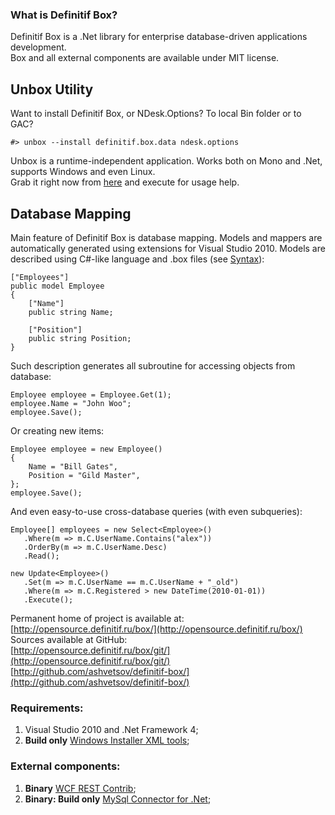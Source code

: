 ### What is Definitif Box?
Definitif Box is a .Net library for enterprise database-driven applications development.    
Box and all external components are available under MIT license.

## Unbox Utility
Want to install Definitif Box, or NDesk.Options? To local Bin folder or to GAC?

    #> unbox --install definitif.box.data ndesk.options

Unbox is a runtime-independent application. Works both on Mono and .Net, supports Windows and even Linux.    
Grab it right now from [here](http://unbox.definitif.ru/unbox.exe) and execute for usage help.

## Database Mapping
Main feature of Definitif Box is database mapping. Models and mappers are automatically generated using extensions for Visual Studio 2010.
Models are described using C#-like language and .box files (see [Syntax](http://opensource.definitif.ru/box/syntax/)):

    ["Employees"]
    public model Employee
    {
        ["Name"]
        public string Name;

        ["Position"]
        public string Position;
    }

Such description generates all subroutine for accessing objects from database:

    Employee employee = Employee.Get(1);
    employee.Name = "John Woo";
    employee.Save();

Or creating new items:

    Employee employee = new Employee()
    {
        Name = "Bill Gates",
        Position = "Gild Master",
    };
    employee.Save();

And even easy-to-use cross-database queries (with even subqueries):

    Employee[] employees = new Select<Employee>()
       .Where(m => m.C.UserName.Contains("alex"))
       .OrderBy(m => m.C.UserName.Desc)
       .Read();

    new Update<Employee>()
       .Set(m => m.C.UserName == m.C.UserName + "_old")
       .Where(m => m.C.Registered > new DateTime(2010-01-01))
       .Execute();

Permanent home of project is available at:    
[http://opensource.definitif.ru/box/](http://opensource.definitif.ru/box/)    
Sources available at GitHub:    
[http://opensource.definitif.ru/box/git/](http://opensource.definitif.ru/box/git/)    
[http://github.com/ashvetsov/definitif-box/](http://github.com/ashvetsov/definitif-box/)    

### Requirements:
1. Visual Studio 2010 and .Net Framework 4;
2. **Build only** [Windows Installer XML tools](http://wix.sourceforge.net/);

### External components:
1. **Binary** [WCF REST Contrib](http://wcfrestcontrib.codeplex.com/);
2. **Binary: Build only** [MySql Connector for .Net](http://dev.mysql.com/downloads/connector/net/);
